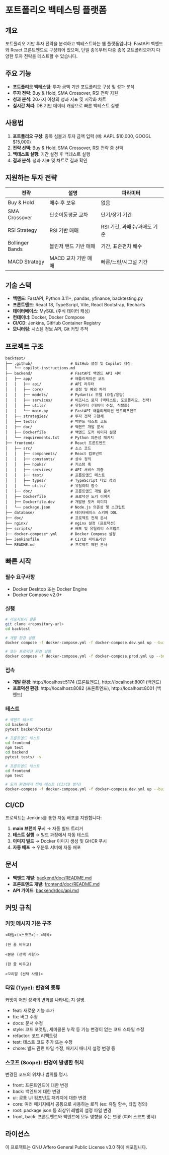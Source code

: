 # 포트폴리오 백테스팅 플랫폼

## 개요

포트폴리오 기반 투자 전략을 분석하고 백테스트하는 웹 플랫폼입니다. FastAPI 백엔드와 React 프론트엔드로 구성되어 있으며, 단일 종목부터 다중 종목 포트폴리오까지 다양한 투자 전략을 테스트할 수 있습니다.

## 주요 기능

- **포트폴리오 백테스팅**: 투자 금액 기반 포트폴리오 구성 및 성과 분석
- **투자 전략**: Buy & Hold, SMA Crossover, RSI 전략 지원
- **성과 분석**: 20가지 이상의 성과 지표 및 시각화 차트
- **실시간 처리**: DB 기반 데이터 캐싱으로 빠른 백테스트 실행

## 사용법

1. **포트폴리오 구성**: 종목 심볼과 투자 금액 입력 (예: AAPL $10,000, GOOGL $15,000)
2. **전략 선택**: Buy & Hold, SMA Crossover, RSI 전략 중 선택
3. **백테스트 실행**: 기간 설정 후 백테스트 실행
4. **결과 분석**: 성과 지표 및 차트로 결과 확인

## 지원하는 투자 전략

| 전략 | 설명 | 파라미터 |
|------|------|----------|
| Buy & Hold | 매수 후 보유 | 없음 |
| SMA Crossover | 단순이동평균 교차 | 단기/장기 기간 |
| RSI Strategy | RSI 기반 매매 | RSI 기간, 과매수/과매도 기준 |
| Bollinger Bands | 볼린저 밴드 기반 매매 | 기간, 표준편차 배수 |
| MACD Strategy | MACD 교차 기반 매매 | 빠른/느린/시그널 기간 |

## 기술 스택

- **백엔드**: FastAPI, Python 3.11+, pandas, yfinance, backtesting.py
- **프론트엔드**: React 18, TypeScript, Vite, React Bootstrap, Recharts
- **데이터베이스**: MySQL (주식 데이터 캐싱)
- **컨테이너**: Docker, Docker Compose
- **CI/CD**: Jenkins, GitHub Container Registry
- **모니터링**: 시스템 정보 API, Git 커밋 추적

## 프로젝트 구조

```
backtest/
├── .github/                 # GitHub 설정 및 Copilot 지침
│   └── copilot-instructions.md
├── backend/                 # FastAPI 백엔드 API 서버
│   ├── app/                 # 애플리케이션 코드
│   │   ├── api/             # API 라우터
│   │   ├── core/            # 설정 및 예외 처리
│   │   ├── models/          # Pydantic 모델 (요청/응답)
│   │   ├── services/        # 비즈니스 로직 (백테스트, 포트폴리오, 전략)
│   │   ├── utils/           # 유틸리티 (데이터 수집, 직렬화)
│   │   └── main.py          # FastAPI 애플리케이션 엔트리포인트
│   ├── strategies/          # 투자 전략 구현체
│   ├── tests/               # 백엔드 테스트 코드
│   ├── doc/                 # 백엔드 개발 문서
│   ├── Dockerfile           # 백엔드 도커 이미지 설정
│   └── requirements.txt     # Python 의존성 패키지
├── frontend/                # React 프론트엔드
│   ├── src/                 # 소스 코드
│   │   ├── components/      # React 컴포넌트
│   │   ├── constants/       # 상수 정의
│   │   ├── hooks/           # 커스텀 훅
│   │   ├── services/        # API 서비스 계층
│   │   ├── test/            # 프론트엔드 테스트
│   │   ├── types/           # TypeScript 타입 정의
│   │   └── utils/           # 유틸리티 함수
│   ├── doc/                 # 프론트엔드 개발 문서
│   ├── Dockerfile           # 프로덕션 도커 이미지
│   ├── Dockerfile.dev       # 개발용 도커 이미지
│   └── package.json         # Node.js 의존성 및 스크립트
├── database/                # 데이터베이스 스키마 DDL
├── doc/                     # 프로젝트 전체 문서
├── nginx/                   # nginx 설정 (프로덕션)
├── scripts/                 # 배포 및 유틸리티 스크립트
├── docker-compose*.yml      # Docker Compose 설정
├── Jenkinsfile              # CI/CD 파이프라인
└── README.md                # 프로젝트 메인 문서
```

## 빠른 시작

### 필수 요구사항

- Docker Desktop 또는 Docker Engine
- Docker Compose v2.0+

### 실행

```bash
# 리포지토리 클론
git clone <repository-url>
cd backtest

# 개발 환경 실행
docker compose -f docker-compose.yml -f docker-compose.dev.yml up --build -d

# 또는 프로덕션 환경 실행
docker compose -f docker-compose.yml -f docker-compose.prod.yml up --build -d
```

### 접속

- **개발 환경**: http://localhost:5174 (프론트엔드), http://localhost:8001 (백엔드)
- **프로덕션 환경**: http://localhost:8082 (프론트엔드), http://localhost:8001 (백엔드)

### 테스트

```bash
# 백엔드 테스트
cd backend
pytest backend/tests/

# 프론트엔드 테스트  
cd frontend
npm test
cd backend
pytest tests/ -v

# 프론트엔드 테스트  
cd frontend
npm test

# 도커 환경에서 전체 테스트 (CI/CD 방식)
docker-compose -f docker-compose.yml -f docker-compose.dev.yml up --build
```

## CI/CD

프로젝트는 Jenkins를 통한 자동 배포를 지원합니다:

1. **main 브랜치 푸시** → 자동 빌드 트리거
2. **테스트 실행** → 빌드 과정에서 자동 테스트
3. **이미지 빌드** → Docker 이미지 생성 및 GHCR 푸시
4. **자동 배포** → 우분투 서버에 자동 배포

## 문서

- **백엔드 개발**: [backend/doc/README.md](backend/doc/README.md)
- **프론트엔드 개발**: [frontend/doc/README.md](frontend/doc/README.md)
- **API 가이드**: [backend/doc/api.md](backend/doc/api.md)

## 커밋 규칙

### 커밋 메시지 기본 구조

```
<타입>(<스코프>): <제목>

(한 줄 비우고)

<본문 (선택 사항)>

(한 줄 비우고)

<꼬리말 (선택 사항)>
```

### 타입 (Type): 변경의 종류

커밋이 어떤 성격의 변화를 나타내는지 설명.

- feat: 새로운 기능 추가
- fix: 버그 수정
- docs: 문서 수정
- style: 코드 포맷팅, 세미콜론 누락 등 기능 변경이 없는 코드 스타일 수정
- refactor: 코드 리팩토링
- test: 테스트 코드 추가 또는 수정
- chore: 빌드 관련 파일 수정, 패키지 매니저 설정 변경 등

### 스코프 (Scope): 변경이 발생한 위치

변경된 코드의 위치나 범위를 명시.

- front: 프론트엔드에 대한 변경
- back: 백엔드에 대한 변경
- ui: 공통 UI 컴포넌트 패키지에 대한 변경
- core: 여러 패키지에서 공통으로 사용하는 로직 (ex: 유틸 함수, 타입 정의)
- root: package.json 등 최상위 레벨의 설정 파일 변경
- front, back: 프론트엔드와 백엔드에 모두 영향을 주는 변경 (여러 스코프 명시)

## 라이선스

이 프로젝트는 GNU Affero General Public License v3.0 하에 배포됩니다.
